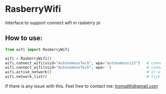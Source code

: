# RasberryWifi
Interface to support connect wifi in rasberry pi

## How to use:

```python
from wifi import RasberryWifi

wifi = RasberryWifi()
wifi.connect_wifi(ssid="AutonomousTech", wpa="autonomous123")   # connect wifi with password
wifi.connect_wifi(ssid="AutonomousTech", wpa='')                # connect wifi which no password
wifi.active_network()                                           # it will return AutonomousTech
wifi.network_list()                                             # list all networks you have been connected before
```

If there is any issue with this. Feel free to contact me: trongdth@gmail.com
